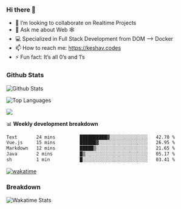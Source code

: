 ### Hi there 👋

- 👯 I’m looking to collaborate on Realtime Projects
- 💬 Ask me about Web 🕸
- 💻 Specialized in Full Stack Development from DOM --> Docker
- 📫 How to reach me: https://keshav.codes
- ⚡ Fun fact: It’s all 0’s and 1’s

### Github Stats
![Github Stats](https://github-readme-stats.vercel.app/api?username=keshavlingala&count_private=true&show_icons=true&theme=radical)

![Top Languages](https://github-readme-stats.vercel.app/api/top-langs/?username=keshavlingala&show_icons=true&theme=radical)

![](https://komarev.com/ghpvc/?username=keshavlingala)

📊 **Weekly development breakdown**

<!--START_SECTION:waka-->

```txt
Text       24 mins         ██████████▓░░░░░░░░░░░░░░   42.70 %
Vue.js     15 mins         ██████▓░░░░░░░░░░░░░░░░░░   26.95 %
Markdown   12 mins         █████▒░░░░░░░░░░░░░░░░░░░   21.65 %
Java       2 mins          █▒░░░░░░░░░░░░░░░░░░░░░░░   05.17 %
sh         1 min           █░░░░░░░░░░░░░░░░░░░░░░░░   03.41 %
```

<!--END_SECTION:waka-->


[![wakatime](https://wakatime.com/badge/user/62bfdbc7-082c-40a7-b4bd-f9280d51aeed.svg)](https://wakatime.com/@62bfdbc7-082c-40a7-b4bd-f9280d51aeed)


### Breakdown

![Wakatime Stats](https://github-readme-stats.vercel.app/api/wakatime?username=keshavlingala)

